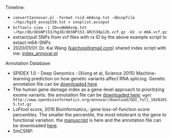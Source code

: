 Timeline: 

* `convert2annovar.pl -format rsid m6Asnp.txt -dbsnpfile ~/hpc/hg19_avsnp150.txt > snnplist.avinput`
* `bcftools view -i ID==@m6Asnp.txt ~/hpc/db/dbSNP153/hg38/dbSNP153.GRCh38p12b.vcf.gz -Oz -o m6A.vcf.gz`
* extract/pull SNPs from vcf files with rs ID by the above example script to extact m6A-SNPs 
* 2020/01/01: Dr. Kai Wang (kaichop@gmail.com) shared index script with me: [index_annovar.pl](index_annovar.pl)


Annotation Database: 
* SPIDEX 1.0 - Deep Genomics : (Xiong et al, Science 2015) Machine-learning prediction on how genetic variants affect RNA splicing. Genetic annotation file can be [downloaded here](https://urldefense.proofpoint.com/v2/url?u=http-3A__www.openbioinformatics.org_annovar_download_IlvUMvrpPT_hg19-5Fspidex.zip&d=DwIBAg&c=KNVzINr6WAqWApikNSnyDeOu0ck0iFwcrMz92MxUhIs&r=Mmfn7ace985CUWMMPhoR7-I6qZDPAtf2RzYymUiomes&m=dWbMrcrTn8Uhbk4EfDiAGPCRWOzvaNSGfCAzQswt4lk&s=vhkYdQvmuJO3vkrSPXXQYogFEEBKfT3TgLcwZIf1vms&e=)
* The human gene damage index as a gene-level approach to prioritizing exome variants. the annotation file can be [downloaded here](http://www.openbioinformatics.org/annovar/download/GDI_full_10282015.txt.gz): `wget http://www.openbioinformatics.org/annovar/download/GDI_full_10282015.txt.gz`
* LoFtool score, 2016 Bioinformatics,: gene loss-of-function score percentiles. The smaller the percentile, the most intolerant is the gene to functional variation. the [manuscript](https://www.ncbi.nlm.nih.gov/pubmed/27563026) is here and the annotation file can be downloaded [here](http://www.openbioinformatics.org/annovar/download/LoFtool_scores.txt.gz).
* 5mCSNP: 

